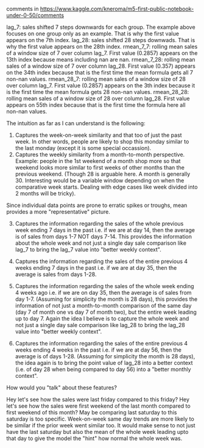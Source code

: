 
comments in 
https://www.kaggle.com/kneroma/m5-first-public-notebook-under-0-50/comments

lag_7: sales shifted 7 steps downwards for each group. The example above focuses on one group only as an example. That is why the first value appears on the 7th index.
lag_28: sales shifted 28 steps downwads. That is why the first value appears on the 28th index.
rmean_7_7: rolling mean sales of a window size of 7 over column lag_7. First value (0.2857) appears on the 13th index because means including nan are nan.
rmean_7_28: rolling mean sales of a window size of 7 over column lag_28. First value (0.357) appears on the 34th index because that is the first time the mean formula gets all 7 non-nan values.
rmean_28_7: rolling mean sales of a window size of 28 over column lag_7. First value (0.2857) appears on the 3th index because it is the first time the mean formula gets 28 non-nan values.
rmean_28_28: rolling mean sales of a window size of 28 over column lag_28. First value appears on 55th index because that is the first time the formula here all non-nan values.

The intuition as far as I can understand is the following:


1. Captures the week-on-week similarity and that too of just the past week. In other words, people are likely to shop this monday similar to the last monday (except it is some special occassion).
2. Captures the weekly similarity from a month-to-month perspective. Example: people in the 1st weekend of a month shop more so that weekend looks more similar to first weeks of other months than the previous weekend. (Though 28 is arguable here. A month is generally 30. Interesting would be a variable window depending on when the comparative week starts. Dealing with edge cases like week divided into 2 months will be tricky).

Since individual data points are prone to erratic spikes or troughs, mean provides a more "representative" picture.

3. Captures the information regarding the sales of the whole previous week ending 7 days in the past i.e. if we are at day 14, then the average is of sales from days 1-7 NOT days 7-14. This provides the information about the whole week and not just a single day sale comparison like lag_7 to bring the lag_7 value into "better weekly context".
4. Captures the information regarding the sales of the entire previous 4 weeks ending 7 days in the past i.e. if we are at day 35, then the average is sales from days 1-28.

5. Captures the information regarding the sales of the whole week ending 4 weeks ago i.e. if we are on day 35, then the average is of sales from day 1-7. (Assuming for simplicity the month is 28 days), this provides the information of not just a month-to-month comparison of the same day (day 7 of month one vs day 7 of month two), but the entire week leading up to day 7. Again the idea I believe is to capture the whole week and not just a single day sale comparison like lag_28 to bring the lag_28 value into "better weekly context".
6. Captures the information regarding the sales of the entire previous 4 weeks ending 4 weeks in the past i.e. if we are at day 56, then the average is of days 1-28. (Assuming for simplicity the month is 28 days), the idea again is to bring the point value of lag_28 into a better context (i.e. of day 28 when being compared to day 56) into a "better monthly context".

How would you "talk" about these features?


Hey let's see how the sales were last friday compared to this friday?
Hey let's see how the sales were first weekend of the last month compared to first weekend of this month?
May be comparing last saturday to this saturday is too specific. Week-on-week same day trends are more likely to be similar if the prior week went similar too. It would make sense to not just have the last saturday but also the mean of the whole week leading upto that day to give the model the "hint" how normal the whole week was.